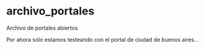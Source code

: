 # archivo_portales
Archivo de portales abiertos

Por ahora solo estamos testeando con el portal de ciudad de buenos aires...
